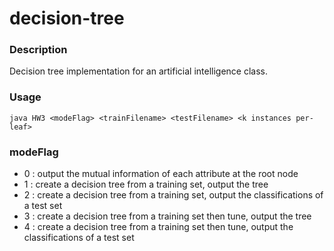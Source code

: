 # decision-tree

### Description
Decision tree implementation for an artificial intelligence class.

### Usage
`java HW3 <modeFlag> <trainFilename> <testFilename> <k instances per-leaf>`

### modeFlag  
- 0 : output the mutual information of each attribute at the root node 
- 1 : create a decision tree from a training set, output the tree 
- 2 : create a decision tree from a training set, output the classifications of a test set 
- 3 : create a decision tree from a training set then tune, output the tree 
- 4 : create a decision tree from a training set then tune, output the classifications of a test set

